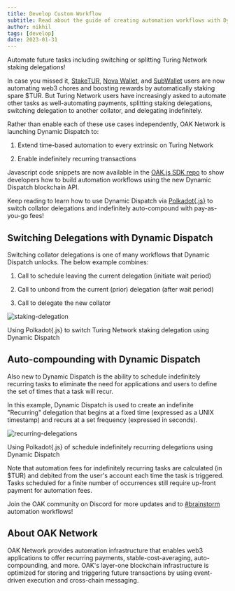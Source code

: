 ```yaml
---
title: Develop Custom Workflow
subtitle: Read about the guide of creating automation workflows with Dynamic Dispatch. Automate future tasks including switching or splitting Turing Network staking delegations!
author: nikhil
tags: [develop]
date: 2023-01-31
---
```


Automate future tasks including switching or splitting Turing Network staking delegations!

In case you missed it, [StakeTUR](http://staketur.com/), [Nova Wallet](https://novawallet.io/), and [SubWallet](https://subwallet.app/) users are now automating web3 chores and boosting rewards by automatically staking spare $TUR. But Turing Network users have increasingly asked to automate other tasks as well-automating payments, splitting staking delegations, switching delegation to another collator, and delegating indefinitely.

Rather than enable each of these use cases independently, OAK Network is launching Dynamic Dispatch to:

1. Extend time-based automation to every extrinsic on Turing Network

2. Enable indefinitely recurring transactions

Javascript code snippets are now available in the [OAK.js SDK repo](https://github.com/OAK-Foundation/oak.js) to show developers how to build automation workflows using the new Dynamic Dispatch blockchain API.

Keep reading to learn how to use Dynamic Dispatch via [Polkadot{.js}](https://polkadot.js.org/apps/?rpc=wss%3A%2F%2Frpc.turing.oak.tech#/explorer) to switch collator delegations and indefinitely auto-compound with pay-as-you-go fees!

## Switching Delegations with Dynamic Dispatch

Switching collator delegations is one of many workflows that Dynamic Dispatch unlocks. The below example combines:

1. Call to schedule leaving the current delegation (initiate wait period)

1. Call to unbond from the current (prior) delegation (after wait period)

1. Call to delegate the new collator

![staking-delegation](../../assets/img/develop-custom-workflow/staking-delegation.png)

<div class="figure-caption">Using Polkadot{.js} to switch Turing Network staking delegation using Dynamic Dispatch</div>

## Auto-compounding with Dynamic Dispatch

Also new to Dynamic Dispatch is the ability to schedule indefinitely recurring tasks to eliminate the need for applications and users to define the set of times that a task will recur.

In this example, Dynamic Dispatch is used to create an indefinite "Recurring" delegation that begins at a fixed time (expressed as a UNIX
timestamp) and recurs at a set frequency (expressed in seconds).

![recurring-delegations](../../assets/img/develop-custom-workflow/recurring-delegations.png)

<div class="figure-caption">Using Polkadot{.js} of schedule indefinitely recurring delegations using Dynamic Dispatch</div>

Note that automation fees for indefinitely recurring tasks are calculated (in $TUR) and debited from the user's account each time the task is triggered. Tasks scheduled for a finite number of occurrences still require up-front payment for automation fees.

Join the OAK community on Discord for more updates and to [#brainstorm](https://discord.com/channels/840137038316699648/956658332112941086) automation workflows!

## About OAK Network

OAK Network provides automation infrastructure that enables web3 applications to offer recurring payments, stable-cost-averaging, auto-compounding, and more. OAK's layer-one blockchain infrastructure is optimized for storing and triggering future transactions by using event-driven execution and cross-chain messaging.
